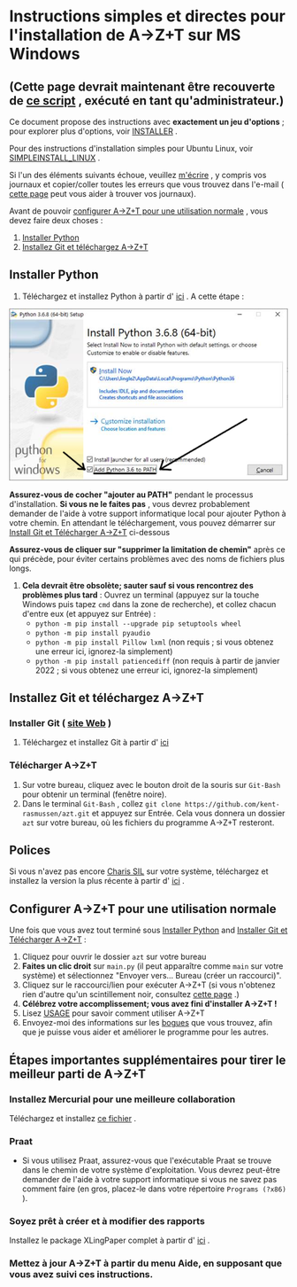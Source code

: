 # Instructions simples et directes pour l'installation de A→Z+T sur MS Windows

## (Cette page devrait maintenant être recouverte de [ce script](RunMetoInstall.bat?raw=true) , exécuté en tant qu'administrateur.)

Ce document propose des instructions avec **exactement un jeu d'options** ; pour explorer plus d'options, voir [INSTALLER](INSTALL.md) .

Pour des instructions d'installation simples pour Ubuntu Linux, voir [SIMPLEINSTALL_LINUX](SIMPLEINSTALL_LINUX.md) .

Si l'un des éléments suivants échoue, veuillez [m'écrire](BUGS.md) , y compris vos journaux et copier/coller toutes les erreurs que vous trouvez dans l'e-mail ( [cette page](FINDERRORLOGS.md) peut vous aider à trouver vos journaux).

Avant de pouvoir [configurer A→Z+T pour une utilisation normale](#set-up-azt-for-normal-use) , vous devez faire deux choses :

1. [Installer Python](#install-python)
2. [Installez Git et téléchargez A→Z+T](#install-git-and-download-azt)

## Installer Python

1. Téléchargez et installez Python à partir d' [ici](https://www.python.org/ftp/python/3.6.8/python-3.6.8-amd64.exe) . A cette étape :

![Add Python to Path](images/Python_path.png "Ajouter Python au chemin")

**Assurez-vous de cocher "ajouter au PATH"** pendant le processus d'installation. **Si vous ne le faites pas** , vous devrez probablement demander de l'aide à votre support informatique local pour ajouter Python à votre chemin. En attendant le téléchargement, vous pouvez démarrer sur [Install Git et Télécharger A→Z+T](#install-git-and-download-azt) ci-dessous

**Assurez-vous de cliquer sur "supprimer la limitation de chemin"** après ce qui précède, pour éviter certains problèmes avec des noms de fichiers plus longs.

1. **Cela devrait être obsolète; sauter sauf si vous rencontrez des problèmes plus tard** : Ouvrez un terminal (appuyez sur la touche Windows puis tapez `cmd` dans la zone de recherche), et collez chacun d'entre eux (et appuyez sur Entrée) :
    - `python -m pip install --upgrade pip setuptools wheel`
    - `python -m pip install pyaudio`
    - `python -m pip install Pillow lxml` (non requis ; si vous obtenez une erreur ici, ignorez-la simplement)
    - `python -m pip install patiencediff` (non requis à partir de janvier 2022 ; si vous obtenez une erreur ici, ignorez-la simplement)

## Installez Git et téléchargez A→Z+T

### Installer Git ( [site Web](https://git-scm.com/download/win) )

1. Téléchargez et installez Git à partir d' [ici](https://github.com/git-for-windows/git/releases/download/v2.33.0.windows.2/Git-2.33.0.2-64-bit.exe)

### Télécharger A→Z+T

1. Sur votre bureau, cliquez avec le bouton droit de la souris sur `Git-Bash` pour obtenir un terminal (fenêtre noire).
2. Dans le terminal `Git-Bash` , collez `git clone https://github.com/kent-rasmussen/azt.git` et appuyez sur Entrée. Cela vous donnera un dossier `azt` sur votre bureau, où les fichiers du programme A→Z+T resteront.

## Polices

Si vous n'avez pas encore [Charis SIL](https://software.sil.org/charis/) sur votre système, téléchargez et installez la version la plus récente à partir d' [ici](https://software.sil.org/downloads/r/charis/CharisSIL-6.001.zip) .

## Configurer A→Z+T pour une utilisation normale

Une fois que vous avez tout terminé sous [Installer Python](#install-python) and [Installer Git et Télécharger A→Z+T](#install-git-and-download-azt) :

1. Cliquez pour ouvrir le dossier `azt` sur votre bureau
2. **Faites un clic droit** sur `main.py` (il peut apparaître comme `main` sur votre système) et sélectionnez "Envoyer vers... Bureau (créer un raccourci)".
3. Cliquez sur le raccourci/lien pour exécuter A→Z+T (si vous n'obtenez rien d'autre qu'un scintillement noir, consultez [cette page](INSTALL_PROBLEMS.md) .)
4. **Célébrez votre accomplissement; vous avez fini d'installer A→Z+T !**
5. Lisez [USAGE](USAGE.md) pour savoir comment utiliser A→Z+T
6. Envoyez-moi des informations sur les [bogues](BUGS.md) que vous trouvez, afin que je puisse vous aider et améliorer le programme pour les autres.

## Étapes importantes supplémentaires pour tirer le meilleur parti de A→Z+T

### Installez Mercurial pour une meilleure collaboration

Téléchargez et installez [ce fichier](https://www.mercurial-scm.org/release/windows/Mercurial-6.0-x64.exe) .

### Praat

- Si vous utilisez Praat, assurez-vous que l'exécutable Praat se trouve dans le chemin de votre système d'exploitation. Vous devrez peut-être demander de l'aide à votre support informatique si vous ne savez pas comment faire (en gros, placez-le dans votre répertoire `Programs (?x86)` ).

### Soyez prêt à créer et à modifier des rapports

Installez le package XLingPaper complet à partir d' [ici](https://software.sil.org/downloads/r/xlingpaper/XLingPaper3-10-1XXEPersonalEditionFullSetup.exe) .

### Mettez à jour A→Z+T à partir du menu Aide, en supposant que vous avez suivi ces instructions.
